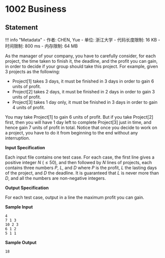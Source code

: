 
# 1002 Business

## Statement

!!! info "Metadata"
    - 作者: CHEN, Yue
    - 单位: 浙江大学
    - 代码长度限制: 16 KB
    - 时间限制: 800 ms
    - 内存限制: 64 MB

As the manager of your company, you have to carefully consider, for each project, the time taken to finish it, the deadline, and the profit you can gain, in order to decide if your group should take this project. For example, given 3 projects as the following:

- Project[1] takes 3 days, it must be finished in 3 days in order to gain 6 units of profit.
- Project[2] takes 2 days, it must be finished in 2 days in order to gain 3 units of profit.
- Project[3] takes 1 day only, it must be finished in 3 days in order to gain 4 units of profit.

You may take Project[1] to gain 6 units of profit. But if you take Project[2] first, then you will have 1 day left to complete Project[3] just in time, and hence gain 7 units of profit in total. Notice that once you decide to work on a project, you have to do it from beginning to the end without any interruption.

**Input Specification**

Each input file contains one test case. For each case, the first line gives a positive integer $N$ ($\le 50$), and then followed by $N$ lines of projects, each contains three numbers $P$, $L$, and $D$ where $P$ is the profit, $L$ the lasting days of the project, and $D$ the deadline. It is guaranteed that $L$ is never more than $D$, and all the numbers are non-negative integers.

**Output Specification**

For each test case, output in a line the maximum profit you can gain.

**Sample Input**
```plaintext
4
7 1 3
10 2 3
6 1 2
5 1 1
```

**Sample Output**
```plaintext
18
```
